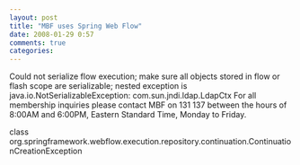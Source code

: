 ```yaml
---
layout: post
title: "MBF uses Spring Web Flow"
date: 2008-01-29 0:57
comments: true
categories: 
---
```


<p>Could not serialize flow execution; make sure all objects stored in flow or flash scope are serializable; nested exception is java.io.NotSerializableException: com.sun.jndi.ldap.LdapCtx
For all membership inquiries please contact MBF on 131&#160;137 between the hours of 8:00AM and 6:00PM, Eastern Standard Time, Monday to Friday.</p>

<p>class org.springframework.webflow.execution.repository.continuation.ContinuationCreationException</p>
